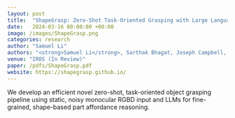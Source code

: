```yaml
---
layout: post
title:  "ShapeGrasp: Zero-Shot Task-Oriented Grasping with Large Language Models through Geometric Decomposition"
date:   2024-03-16 00:00:00 +00:00
image: /images/ShapeGrasp.png
categories: research
author: "Samuel Li"
authors: "<strong>Samuel Li</strong>, Sarthak Bhagat, Joseph Campbell, Yaqi Xie, Woojun Kim, Katia Sycara, Simon Stepputtis"
venue: "IROS (In Review)"
paper: /pdfs/ShapeGrasp.pdf
website: https://shapegrasp.github.io/
---
```

We develop an efficient novel zero-shot, task-oriented object grasping pipeline using static, noisy monocular RGBD input and LLMs for fine-grained, shape-based part affordance reasoning.
